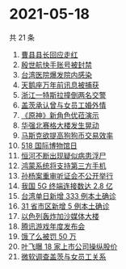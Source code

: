 # 2021-05-18

共 21 条

<!-- BEGIN -->
<!-- 最后更新时间 Tue May 18 2021 18:07:46 GMT+0800 (China Standard Time) -->

1. [曹县县长回应走红](https://www.zhihu.com/search?q=曹县)
2. [殷世航快手账号被封禁](https://www.zhihu.com/search?q=殷世航)
3. [台湾医院爆发院内感染](https://www.zhihu.com/search?q=台湾疫情)
4. [天鹅座万年前讯息被捕获](https://www.zhihu.com/search?q=天鹅座)
5. [浙江一特斯拉撞倒两名交警](https://www.zhihu.com/search?q=特斯拉)
6. [盖茨承认曾与女员工婚外情](https://www.zhihu.com/search?q=比尔盖茨)
7. [《原神》新角色优菈演示](https://www.zhihu.com/search?q=原神)
8. [华强北赛格大楼发生晃动](https://www.zhihu.com/search?q=华强北)
9. [马斯克欲提高狗狗币交易效率](https://www.zhihu.com/search?q=马斯克)
10. [518 国际博物馆日](https://www.zhihu.com/search?q=博物馆日)
11. [恒河不断出现疑似病患浮尸](https://www.zhihu.com/search?q=恒河)
12. [鸿蒙系统将支持第三方手机](https://www.zhihu.com/search?q=鸿蒙系统)
13. [孙杨案重审听证会不公开举行](https://www.zhihu.com/search?q=孙杨)
14. [我国 5G 终端连接数达 2.8 亿](https://www.zhihu.com/search?q=5g)
15. [台湾单日新增 333 例本土确诊](https://www.zhihu.com/search?q=台湾疫情)
16. [31 省市区新增 5 例本土确诊](https://www.zhihu.com/search?q=31省市区新增)
17. [以色列轰炸加沙媒体大楼](https://www.zhihu.com/search?q=以色列)
18. [腾讯游戏年度发布会](https://www.zhihu.com/search?q=腾讯游戏)
19. [饿了么被罚 50 万](https://www.zhihu.com/search?q=饿了么)
20. [叶飞曝 18 家上市公司操纵股价](https://www.zhihu.com/search?q=叶飞)
21. [微软调查盖茨与女员工关系](https://www.zhihu.com/search?q=比尔盖茨)

<!-- END -->

